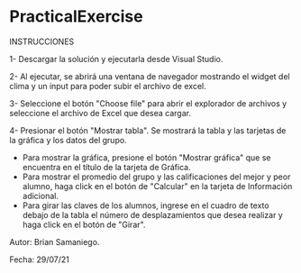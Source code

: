 # PracticalExercise

INSTRUCCIONES

1- Descargar la solución y ejecutarla desde Visual Studio.

2- Al ejecutar, se abrirá una ventana de navegador mostrando el widget del clima y un input para poder subir el archivo de excel.

3- Seleccione el botón "Choose file" para abrir el explorador de archivos y seleccione el archivo de Excel que desea cargar.

4- Presionar el botón "Mostrar tabla". Se mostrará la tabla y las tarjetas de la gráfica y los datos del grupo.

- Para mostrar la gráfica, presione el botón "Mostrar gráfica" que se encuentra en el título de la tarjeta de Gráfica.
- Para mostrar el promedio del grupo y las calificaciones del mejor y peor alumno, haga click en el botón de "Calcular" en la tarjeta de Información adicional.
- Para girar las claves de los alumnos, ingrese en el cuadro de texto debajo de la tabla el número de desplazamientos que desea realizar y haga click en el botón de "Girar".
  


Autor: Brian Samaniego.

Fecha: 29/07/21
